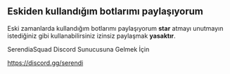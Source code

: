 ## Eskiden kullandığım botlarımı paylaşıyorum

Eski zamanlarda kullandığım botlarımı paylaşıyorum **star** atmayı unutmayın istediğiniz gibi kullanabilirsiniz izinsiz paylaşmak **yasaktır**.

SerendiaSquad Discord Sunucusuna Gelmek İçin 

https://discord.gg/serendi
